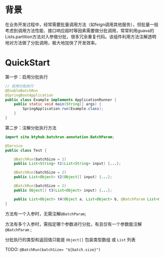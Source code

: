 # 背景
在业务开发过程中，经常需要批量调用方法（如feign调用其他服务），但批量一般考虑到调用方法性能、接口响应超时等因素需要做分批调用，常常利用guava的Lists.partition方法对入参做分批，很多冗余重复代码。该组件利用方法注解透明地对方法做了分批调用，极大地加快了开发效率。

# QuickStart

第一步：启用分批执行

```java
// 启用分批执行
@EnableBatchRun
@SpringBootApplication
public class Example implements ApplicationRunner {
    public static void main(String[] args) {
        SpringApplication.run(Example.class);
    }
}
```

第二步：注解分批执行方法

```java
import site.btyhub.batchrun.annotation.BatchParam;

@Service
public class Test {

    @BatchRun(batchSize = 2)
    public List<String> t1(List<String> input) {...};

    @BatchRun(batchSize = 2)
    public List<Object> t2(Object[] input) {...};

    @BatchRun(batchSize = 2)
    public Object[] t3(List<Object> input) {...};

    public List<Object> t4(Object a, List<Object> b, @BatchParam List<Object> input){...};
}
```
方法有一个入参时，无需注解`@BatchParam`;

方法有多个入参时，需指定哪个参数进行分批，有且仅有一个参数能注解`@BatchParam` ;

分批执行的类型和返回值只能是 `Object[]` 包装类型数组 或 `List` 列表

TODO: `@BatchRun(batchSize= "${batch.size}") `
